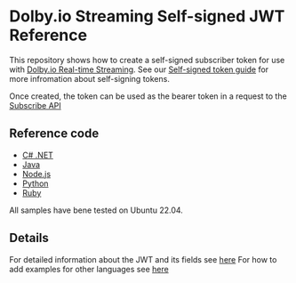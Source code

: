 # Dolby.io Streaming Self-signed JWT Reference

This repository shows how to create a self-signed subscriber token for use with [Dolby.io Real-time Streaming](https://dolby.io/products/real-time-streaming/).
See our [Self-signed token guide](https://docs.dolby.io/streaming-apis/docs/self-signed-tokens) for more infromation about self-signing tokens.

Once created, the token can be used as the bearer token in a request to the [Subscribe API](https://docs.dolby.io/streaming-apis/reference/director_subscribe)

## Reference code

* [C# .NET](./src/dotnet/README.md)
* [Java](./src/java/README.md)
* [Node.js](./src/nodejs/README.md)
* [Python](./src/python/README.md)
* [Ruby](./src/ruby/README.md)

All samples have bene tested on Ubuntu 22.04.

## Details

For detailed information about the JWT and its fields see [here](./jwt.md)
For how to add examples for other languages see [here](./new_language.md)
